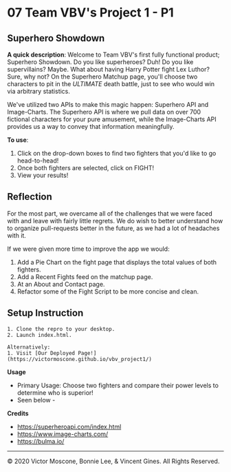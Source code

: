 # 07 Team VBV's Project 1 - P1

## Superhero Showdown

**A quick description**: Welcome to Team VBV's first fully functional product; Superhero Showdown. 
Do you like superheroes? Duh! Do you like supervillains? Maybe. What about having Harry Potter fight Lex Luthor? Sure, why not?
On the Superhero Matchup page, you'll choose two characters to pit in the *ULTIMATE* death battle, just to see who would win via arbitrary statistics.

We've utilized two APIs to make this magic happen: Superhero API and Image-Charts. The Superhero API is where we pull data on over 700 fictional characters for your pure amusement, while the Image-Charts API provides us a way to convey that information meaningfully.

**To use**:
1. Click on the drop-down boxes to find two fighters that you'd like to go head-to-head!
2. Once both fighters are selected, click on FIGHT!
3. View your results!

## Reflection

For the most part, we overcame all of the challenges that we were faced with and leave with fairly little regrets. We do wish to better understand how to organize pull-requests better in the future, as we had a lot of headaches with it.

If we were given more time to improve the app we would:
1. Add a Pie Chart on the fight page that displays the total values of both fighters.
2. Add a Recent Fights feed on the matchup page.
3. At an About and Contact page.
4. Refactor some of the Fight Script to be more concise and clean.

## Setup Instruction

```
1. Clone the repro to your desktop.
2. Launch index.html.

Alternatively:
1. Visit [Our Deployed Page!](https://victormoscone.github.io/vbv_project1/)
```

**Usage**

* Primary Usage: Choose two fighters and compare their power levels to determine who is superior!
* Seen below -

<!-- Screenshots here. -->

**Credits** 

* https://superheroapi.com/index.html
* https://www.image-charts.com/
* https://bulma.io/


- - -
© 2020 Victor Moscone, Bonnie Lee, & Vincent Gines. All Rights Reserved.